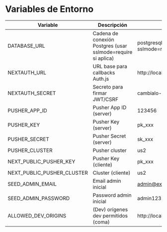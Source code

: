 # Variables de Entorno

| Variable | Descripción | Ejemplo |
|---|---|---|
| DATABASE_URL | Cadena de conexión Postgres (usar sslmode=require si aplica) | postgresql://user:pass@host:5432/db?sslmode=require |
| NEXTAUTH_URL | URL base para callbacks Auth.js | http://localhost:3010 |
| NEXTAUTH_SECRET | Secreto para firmar JWT/CSRF | cambialo-por-uno-fuerte |
| PUSHER_APP_ID | Pusher App ID (server) | 123456 |
| PUSHER_KEY | Pusher Key (server) | pk_xxx |
| PUSHER_SECRET | Pusher Secret (server) | sk_xxx |
| PUSHER_CLUSTER | Pusher cluster | us2 |
| NEXT_PUBLIC_PUSHER_KEY | Pusher Key (cliente) | pk_xxx |
| NEXT_PUBLIC_PUSHER_CLUSTER | Cluster (cliente) | us2 |
| SEED_ADMIN_EMAIL | Email admin inicial | admin@example.com |
| SEED_ADMIN_PASSWORD | Password admin inicial | admin123 |
| ALLOWED_DEV_ORIGINS | (Dev) orígenes dev permitidos (coma) | http://localhost:3010,http://192.168.1.4:3010 |
